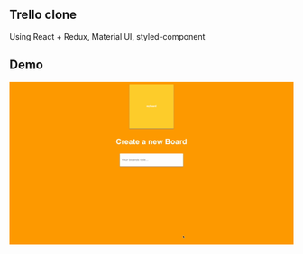 ## Trello clone

Using React + Redux, Material UI, styled-component

## Demo
![image](https://github.com/sianjyunkuo/trello-clone/blob/master/trello%20clone.gif)
